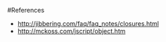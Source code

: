 #References

* http://jibbering.com/faq/faq_notes/closures.html
* http://mckoss.com/jscript/object.htm
